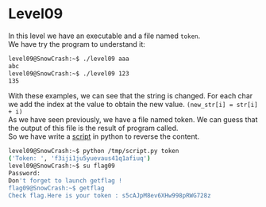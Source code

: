 # Level09

In this level we have an executable and a file named `token`.  
We have try the program to understand it:

```bash
level09@SnowCrash:~$ ./level09 aaa
abc
level09@SnowCrash:~$ ./level09 123
135
```

With these examples, we can see that the string is changed. For each char we add the index at the value to obtain the new value. `(new_str[i] = str[i] + i)`  
As we have seen previously, we have a file named token. We can guess that the output of this file is the result of program called.  
So we have write a [script](./resources/script.py) in python to reverse the content.  

```bash
level09@SnowCrash:~$ python /tmp/script.py token 
('Token: ', 'f3iji1ju5yuevaus41q1afiuq')
level09@SnowCrash:~$ su flag09
Password: 
Don't forget to launch getflag !
flag09@SnowCrash:~$ getflag
Check flag.Here is your token : s5cAJpM8ev6XHw998pRWG728z
```
